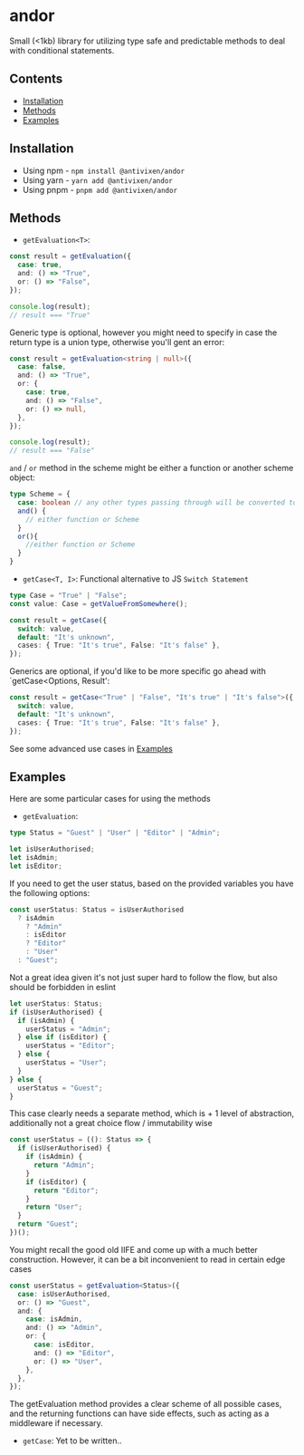 # andor

Small (<1kb) library for utilizing type safe and predictable methods to deal with conditional statements.

## Contents

- [Installation](#installation)
- [Methods](#methods)
- [Examples](#examples)

## Installation

- Using npm - `npm install @antivixen/andor`
- Using yarn - `yarn add @antivixen/andor`
- Using pnpm - `pnpm add @antivixen/andor`

## Methods

- `getEvaluation<T>`:

```ts
const result = getEvaluation({
  case: true,
  and: () => "True",
  or: () => "False",
});

console.log(result);
// result === "True"
```

Generic type is optional, however you might need to specify in case the return type is a union type,
otherwise you'll gent an error:

```ts
const result = getEvaluation<string | null>({
  case: false,
  and: () => "True",
  or: {
    case: true,
    and: () => "False",
    or: () => null,
  },
});

console.log(result);
// result === "False"
```

`and` / `or` method in the scheme might be either a function or another scheme object:

```ts
type Scheme = {
  case: boolean // any other types passing through will be converted to boolean
  and() {
    // either function or Scheme
  }
  or(){
    //either function or Scheme
  }
}
```

- `getCase<T, I>`:
  Functional alternative to JS `Switch Statement`

```ts
type Case = "True" | "False";
const value: Case = getValueFromSomewhere();

const result = getCase({
  switch: value,
  default: "It's unknown",
  cases: { True: "It's true", False: "It's false" },
});
```

Generics are optional, if you'd like to be more specific go ahead with `getCase<Options, Result':

```ts
const result = getCase<"True" | "False", "It's true" | "It's false">({
  switch: value,
  default: "It's unknown",
  cases: { True: "It's true", False: "It's false" },
});
```

See some advanced use cases in [Examples](#examples)

## Examples

Here are some particular cases for using the methods

- `getEvaluation`:

```ts
type Status = "Guest" | "User" | "Editor" | "Admin";

let isUserAuthorised;
let isAdmin;
let isEditor;
```

If you need to get the user status, based on the provided variables you have the following options:

```ts
const userStatus: Status = isUserAuthorised
  ? isAdmin
    ? "Admin"
    : isEditor
    ? "Editor"
    : "User"
  : "Guest";
```

Not a great idea given it's not just super hard to follow the flow, but also should be forbidden in eslint

```ts
let userStatus: Status;
if (isUserAuthorised) {
  if (isAdmin) {
    userStatus = "Admin";
  } else if (isEditor) {
    userStatus = "Editor";
  } else {
    userStatus = "User";
  }
} else {
  userStatus = "Guest";
}
```

This case clearly needs a separate method, which is + 1 level of abstraction, additionally not a great choice flow / immutability wise

```ts
const userStatus = ((): Status => {
  if (isUserAuthorised) {
    if (isAdmin) {
      return "Admin";
    }
    if (isEditor) {
      return "Editor";
    }
    return "User";
  }
  return "Guest";
})();
```

You might recall the good old IIFE and come up with a much better construction. However, it can be a bit inconvenient to read in certain edge cases

```ts
const userStatus = getEvaluation<Status>({
  case: isUserAuthorised,
  or: () => "Guest",
  and: {
    case: isAdmin,
    and: () => "Admin",
    or: {
      case: isEditor,
      and: () => "Editor",
      or: () => "User",
    },
  },
});
```

The getEvaluation method provides a clear scheme of all possible cases, and the returning functions can have side effects, such as acting as a middleware if necessary.

- `getCase`:
  Yet to be written..
